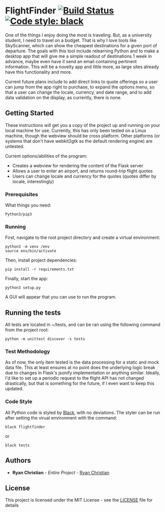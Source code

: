 # FlightFinder [![Build Status](https://travis-ci.org/RyanChristian4427/FlightFinder.svg?branch=master)](https://travis-ci.org/RyanChristian4427/FlightFinder) [![Code style: black](https://img.shields.io/badge/code%20style-black-000000.svg)](https://github.com/ambv/black)

One of the things I enjoy doing the most is traveling. But, as a university student, I need to travel on a budget. That is why I love tools like SkyScanner, which can show the cheapest destinations for a given port of departure. The goals with this tool include relearning Python and to make a desktop app that will give me a simple readout of destinations 1 week in advance, maybe even have it send an email containing pertinent information. This will be a novelty app and little more, as large sites already have this functionality and more.

Current future plans include to add direct links to quote offerings so a user can jump from the app right to purchase, to expand the options menu, so that a user can change the locale, currency, and date range, and to add data validation on the display, as currently, there is none.

## Getting Started

These instructions will get you a copy of the project up and running on your local machine for use. Currently, this has only been tested on a Linux machine, though the webview should be cross platform. Other platforms (or systems that don't have webkit2gtk as the default rendering engine) are untested.

Current options/abilities of the program:

- Creates a webview for rendering the content of the Flask server
- Allows a user to enter an airport, and returns round-trip flight quotes
- Users can change locale and currency for the quotes (quotes differ by locale, interestingly)

### Prerequisites

What things you need:

```
Python3/pip3
```

### Running

First, navigate to the root project directory and create a virtual environment:

```
python3 -m venv /env
source env/bin/activate
```

Then, install project dependencies:

```
pip install -r requirements.txt
```

Finally, start the app:

```
python3 setup.py
```

A GUI will appear that you can use to run the program.


## Running the tests

All tests are located in ~/tests, and can be ran using the following command from the project root:

```
python -m unittest discover -s tests
```

### Test Methodology

As of now, the only item tested is the data processing for a static and mock data file. This at least ensures at no point does the underlying logic break due to changes in Flask's jsonify implementation or anything similar. Ideally, I'd like to set up a periodic request to the flight API has not changed drastically, but that is something for the future, if I even want to keep this updated.

### Code Style

All Python code is styled by [Black](https://github.com/ambv/black), with no deviations. The styler can be run after setting the virual environment with the command:

```
black flightfinder
```

or 

```
black tests
```

## Authors

* **Ryan Christian** - *Entire Project* - [Ryan Christian](https://github.com/RyanChristian4427)

## License

This project is licensed under the MIT License - see the [LICENSE](LICENSE) file for details
